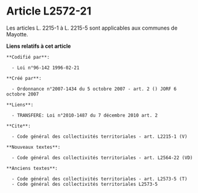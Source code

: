 # Article L2572-21

Les articles L. 2215-1 à L. 2215-5 sont applicables aux communes de Mayotte.

**Liens relatifs à cet article**

	**Codifié par**:

	  - Loi n°96-142 1996-02-21

	**Créé par**:

	  - Ordonnance n°2007-1434 du 5 octobre 2007 - art. 2 () JORF 6 octobre 2007

	**Liens**:

	  - TRANSFERE: Loi n°2010-1487 du 7 décembre 2010 art. 2

	**Cite**:

	  - Code général des collectivités territoriales - art. L2215-1 (V)

	**Nouveaux textes**:

	  - Code général des collectivités territoriales - art. L2564-22 (VD)

	**Anciens textes**:

	  - Code général des collectivités territoriales - art. L2573-5 (T)
	  - Code général des collectivités territoriales L2573-5
